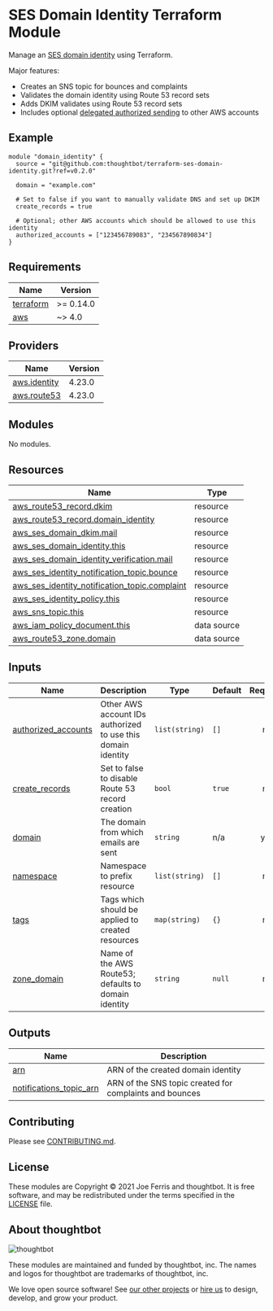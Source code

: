 # SES Domain Identity Terraform Module

Manage an [SES domain identity] using Terraform.

Major features:

* Creates an SNS topic for bounces and complaints
* Validates the domain identity using Route 53 record sets
* Adds DKIM validates using Route 53 record sets
* Includes optional [delegated authorized sending] to other AWS accounts

[SES domain identity]: https://docs.aws.amazon.com/ses/latest/dg/creating-identities.html#verify-domain-procedure
[delegated authorized sending]: https://docs.aws.amazon.com/ses/latest/dg/sending-authorization.html

## Example

```
module "domain_identity" {
  source = "git@github.com:thoughtbot/terraform-ses-domain-identity.git?ref=v0.2.0"

  domain = "example.com"

  # Set to false if you want to manually validate DNS and set up DKIM
  create_records = true

  # Optional; other AWS accounts which should be allowed to use this identity
  authorized_accounts = ["123456789083", "234567890834"]
}
```

<!-- BEGIN_TF_DOCS -->
## Requirements

| Name | Version |
|------|---------|
| <a name="requirement_terraform"></a> [terraform](#requirement\_terraform) | >= 0.14.0 |
| <a name="requirement_aws"></a> [aws](#requirement\_aws) | ~> 4.0 |

## Providers

| Name | Version |
|------|---------|
| <a name="provider_aws.identity"></a> [aws.identity](#provider\_aws.identity) | 4.23.0 |
| <a name="provider_aws.route53"></a> [aws.route53](#provider\_aws.route53) | 4.23.0 |

## Modules

No modules.

## Resources

| Name | Type |
|------|------|
| [aws_route53_record.dkim](https://registry.terraform.io/providers/hashicorp/aws/latest/docs/resources/route53_record) | resource |
| [aws_route53_record.domain_identity](https://registry.terraform.io/providers/hashicorp/aws/latest/docs/resources/route53_record) | resource |
| [aws_ses_domain_dkim.mail](https://registry.terraform.io/providers/hashicorp/aws/latest/docs/resources/ses_domain_dkim) | resource |
| [aws_ses_domain_identity.this](https://registry.terraform.io/providers/hashicorp/aws/latest/docs/resources/ses_domain_identity) | resource |
| [aws_ses_domain_identity_verification.mail](https://registry.terraform.io/providers/hashicorp/aws/latest/docs/resources/ses_domain_identity_verification) | resource |
| [aws_ses_identity_notification_topic.bounce](https://registry.terraform.io/providers/hashicorp/aws/latest/docs/resources/ses_identity_notification_topic) | resource |
| [aws_ses_identity_notification_topic.complaint](https://registry.terraform.io/providers/hashicorp/aws/latest/docs/resources/ses_identity_notification_topic) | resource |
| [aws_ses_identity_policy.this](https://registry.terraform.io/providers/hashicorp/aws/latest/docs/resources/ses_identity_policy) | resource |
| [aws_sns_topic.this](https://registry.terraform.io/providers/hashicorp/aws/latest/docs/resources/sns_topic) | resource |
| [aws_iam_policy_document.this](https://registry.terraform.io/providers/hashicorp/aws/latest/docs/data-sources/iam_policy_document) | data source |
| [aws_route53_zone.domain](https://registry.terraform.io/providers/hashicorp/aws/latest/docs/data-sources/route53_zone) | data source |

## Inputs

| Name | Description | Type | Default | Required |
|------|-------------|------|---------|:--------:|
| <a name="input_authorized_accounts"></a> [authorized\_accounts](#input\_authorized\_accounts) | Other AWS account IDs authorized to use this domain identity | `list(string)` | `[]` | no |
| <a name="input_create_records"></a> [create\_records](#input\_create\_records) | Set to false to disable Route 53 record creation | `bool` | `true` | no |
| <a name="input_domain"></a> [domain](#input\_domain) | The domain from which emails are sent | `string` | n/a | yes |
| <a name="input_namespace"></a> [namespace](#input\_namespace) | Namespace to prefix resource | `list(string)` | `[]` | no |
| <a name="input_tags"></a> [tags](#input\_tags) | Tags which should be applied to created resources | `map(string)` | `{}` | no |
| <a name="input_zone_domain"></a> [zone\_domain](#input\_zone\_domain) | Name of the AWS Route53; defaults to domain identity | `string` | `null` | no |

## Outputs

| Name | Description |
|------|-------------|
| <a name="output_arn"></a> [arn](#output\_arn) | ARN of the created domain identity |
| <a name="output_notifications_topic_arn"></a> [notifications\_topic\_arn](#output\_notifications\_topic\_arn) | ARN of the SNS topic created for complaints and bounces |
<!-- END_TF_DOCS -->

## Contributing

Please see [CONTRIBUTING.md](./CONTRIBUTING.md).

## License

These modules are Copyright © 2021 Joe Ferris and thoughtbot. It is free
software, and may be redistributed under the terms specified in the [LICENSE]
file.

[LICENSE]: ./LICENSE

About thoughtbot
----------------

![thoughtbot](https://thoughtbot.com/brand_assets/93:44.svg)

These modules are maintained and funded by thoughtbot, inc. The names and logos
for thoughtbot are trademarks of thoughtbot, inc.

We love open source software! See [our other projects][community] or [hire
us][hire] to design, develop, and grow your product.

[community]: https://thoughtbot.com/community?utm_source=github
[hire]: https://thoughtbot.com/hire-us?utm_source=github
